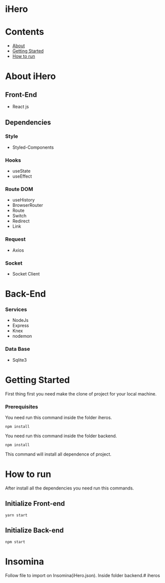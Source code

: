 # iHero

# Contents

- [About](#about)
- [Getting Started](#getting_started)
- [How to run](#how_to_run)

# About iHero <a name = "about"></a>

## Front-End

- React js

## Dependencies

### Style

- Styled-Components

### Hooks

- useState
- useEffect

### Route DOM

- useHistory
- BrowserRouter
- Route
- Switch
- Redirect
- Link

###  Request

- Axios

### Socket

- Socket Client



# Back-End

### Services

- NodeJs
- Express
- Knex
- nodemon

### Data Base

- Sqlite3

# Getting Started <a name = "getting_started"></a>

First thing first you need make the clone of project for your local machine.

### Prerequisites

You need run this command inside the folder iheros.

```
npm install
```

You need run this command inside the folder backend.

```
npm install
```
This command will install all dependence of project.

# How to run <a name = "how_to_run"></a>

After install all the dependencies you need run this commands.
## Initialize Front-end
```
yarn start
```
## Initialize Back-end
```
npm start
```
# Insomina

Follow file to import on Insomina(iHero.json). Inside folder backend.# iheros
